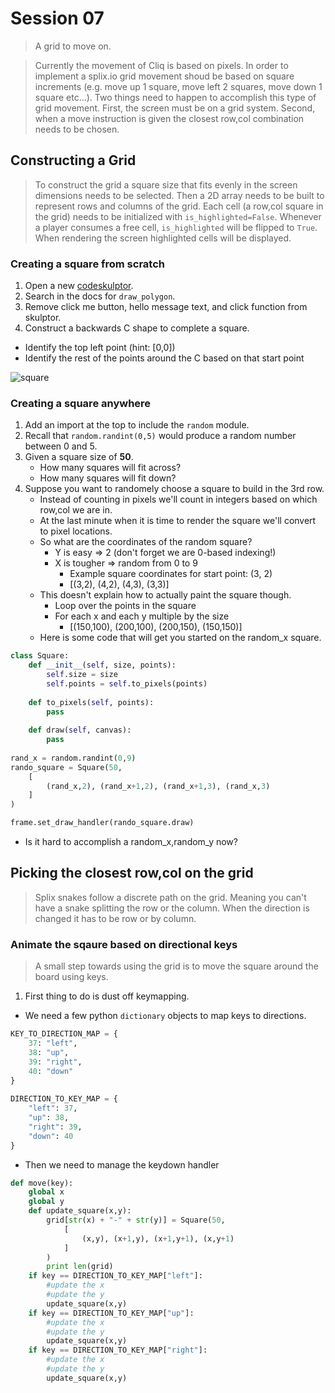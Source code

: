 # Session 07
> A grid to move on.

> Currently the movement of Cliq is based on pixels. In order to implement a splix.io grid movement shoud be based on square increments (e.g. move up 1 square, move left 2 squares, move down 1 square etc...). Two things need to happen to accomplish this type of grid movement. First, the screen must be on a grid system. Second, when a move instruction is given the closest row,col combination needs to be chosen.

## Constructing a Grid
> To construct the grid a square size that fits evenly in the screen dimensions needs to be selected. Then a 2D array needs to be built to represent rows and columns of the grid. Each cell (a row,col square in the grid) needs to be initialized with `is_highlighted=False`. Whenever a player consumes a free cell, `is_highlighted` will be flipped to `True`. When rendering the screen highlighted cells will be displayed.

### Creating a square from scratch
1. Open a new [codeskulptor](http://www.codeskulptor.org).
2. Search in the docs for `draw_polygon`.
3. Remove click me button, hello message text, and click function from skulptor.
4. Construct a backwards C shape to complete a square.
  - Identify the top left point (hint: [0,0])
  - Identify the rest of the points around the C based on that start point

![square](https://drive.google.com/uc?export=download&id=0B3SFnARVIcGLRDhkNWdYUHpmNjA)

### Creating a square anywhere
1. Add an import at the top to include the `random` module.
2. Recall that `random.randint(0,5)` would produce a random number between 0 and 5.
3. Given a square size of **50**.
   - How many squares will fit across?
   - How many squares will fit down?
4. Suppose you want to randomely choose a square to build in the 3rd row.
   - Instead of counting in pixels we'll count in integers based on which row,col we are in.
   - At the last minute when it is time to render the square we'll convert to pixel locations.
   - So what are the coordinates of the random square?
       - Y is easy => 2 (don't forget we are 0-based indexing!)
       - X is tougher => random from 0 to 9
         - Example square coordinates for start point: (3, 2)
         - [(3,2), (4,2), (4,3), (3,3)]
   - This doesn't explain how to actually paint the square though.
       - Loop over the points in the square
       - For each x and each y multiple by the size
         - [(150,100), (200,100), (200,150), (150,150)]
   - Here is some code that will get you started on the random_x square.

```python
class Square:
    def __init__(self, size, points):
        self.size = size
        self.points = self.to_pixels(points)
        
    def to_pixels(self, points):
        pass
    
    def draw(self, canvas):
        pass
        
rand_x = random.randint(0,9)
rando_square = Square(50,
    [
        (rand_x,2), (rand_x+1,2), (rand_x+1,3), (rand_x,3)
    ]
)

frame.set_draw_handler(rando_square.draw)
```
  
  * Is it hard to accomplish a random_x,random_y now?
 
## Picking the closest row,col on the grid
> Splix snakes follow a discrete path on the grid. Meaning you can't have a snake splitting the row or the column. When the direction is changed it has to be row or by column. 

### Animate the sqaure based on directional keys
> A small step towards using the grid is to move the square around the board using keys.

1. First thing to do is dust off keymapping.
 - We need a few python `dictionary` objects to map keys to directions.
 
```python
KEY_TO_DIRECTION_MAP = {
    37: "left",
    38: "up",
    39: "right",
    40: "down"
}
        
DIRECTION_TO_KEY_MAP = {
    "left": 37,
    "up": 38,
    "right": 39,
    "down": 40
}
```
 - Then we need to manage the keydown handler
 
```python
def move(key):
    global x
    global y
    def update_square(x,y):
        grid[str(x) + "-" + str(y)] = Square(50,
            [
                (x,y), (x+1,y), (x+1,y+1), (x,y+1)
            ]
        )
        print len(grid)
    if key == DIRECTION_TO_KEY_MAP["left"]:
        #update the x
        #update the y
        update_square(x,y)
    if key == DIRECTION_TO_KEY_MAP["up"]:
        #update the x
        #update the y
        update_square(x,y)
    if key == DIRECTION_TO_KEY_MAP["right"]:
        #update the x
        #update the y
        update_square(x,y)
```
